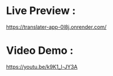 # Live Preview :
https://translater-app-0l8j.onrender.com/
# Video Demo : 
https://youtu.be/k9K1_l-JY3A
